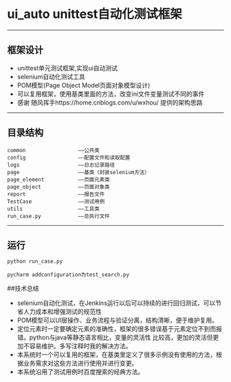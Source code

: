 # ui_auto unittest自动化测试框架

----

## 框架设计

* unittest单元测试框架,实现ui自动测试
* selenium自动化测试工具
* POM模型(Page Object Model页面对象模型设计)
* 可以复用框架，使用基类里面的方法，改变ini文件变量测试不同的事件
* 感谢  随风挥手https://home.cnblogs.com/u/wxhou/ 提供的架构思路

----

## 目录结构

    common                 ——公共类
    config                 ——配置文件和读取配置
    logs                   ——日志记录路径
    page                   ——基类（封装selenium方法）
    page_element           ——页面元素类
    page_object            ——页面对象类
    report                 ——报告文件
    TestCase               ——测试用例
    utils                  ——工具类
    run_case.py            ——总执行文件

----

## 运行

```shell
python run_case.py
```
```shell
pycharm addconfiguration为test_search.py
```

##技术总结

* selenium自动化测试，在Jenkins运行以后可以持续的进行回归测试，可以节省人力成本和增强测试的规范性
* POM模型可以UI层操作、业务流程与验证分离，结构清晰，便于维护复用。
* 定位元素时一定要确定元素的准确性，框架的很多错误基于元素定位不到而报错。python与java等静态语言相比，变量的灵活性
比较高，更加的灵活但更加不容易维护。多写注释时我的解决方法。
* 本系统时一个可以复用的框架，在基类里定义了很多示例没有使用的方法，根据业务需求对这些方法进行使用并进行变更。
* 本系统沿用了测试用例时百度搜索的经典方法。